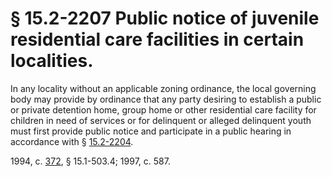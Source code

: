 # § 15.2-2207 Public notice of juvenile residential care facilities in certain localities.

<p>In any locality without an applicable zoning ordinance, the local governing body may provide by ordinance that any party desiring to establish a public or private detention home, group home or other residential care facility for children in need of services or for delinquent or alleged delinquent youth must first provide public notice and participate in a public hearing in accordance with § <a href='http://law.lis.virginia.gov/vacode/15.2-2204/'>15.2-2204</a>.</p><p>1994, c. <a href='http://lis.virginia.gov/cgi-bin/legp604.exe?941+ful+CHAP0372'>372</a>, § 15.1-503.4; 1997, c. 587.</p>